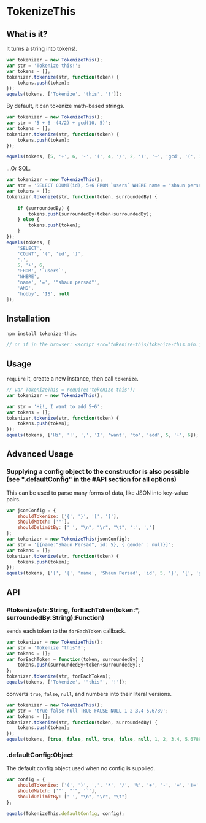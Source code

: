 <a name="tokenizethis"></a>
# TokenizeThis
<a name="tokenizethis-what-is-it"></a>
## What is it?
It turns a string into tokens!.

```js
var tokenizer = new TokenizeThis();
var str = 'Tokenize this!';
var tokens = [];
tokenizer.tokenize(str, function(token) {
    tokens.push(token);
});
equals(tokens, ['Tokenize', 'this', '!']);
```

By default, it can tokenize math-based strings.

```js
var tokenizer = new TokenizeThis();
var str = '5 + 6 -(4/2) + gcd(10, 5)';
var tokens = [];
tokenizer.tokenize(str, function(token) {
    tokens.push(token);
});

equals(tokens, [5, '+', 6, '-', '(', 4, '/', 2, ')', '+', 'gcd', '(', 10, ',', 5, ')']);
```

...Or SQL.

```js
var tokenizer = new TokenizeThis();
var str = 'SELECT COUNT(id), 5+6 FROM `users` WHERE name = "shaun persad" AND hobby IS NULL';
var tokens = [];
tokenizer.tokenize(str, function(token, surroundedBy) {
    
    if (surroundedBy) {
        tokens.push(surroundedBy+token+surroundedBy);
    } else {
        tokens.push(token);
    }
});
equals(tokens, [
    'SELECT',
    'COUNT', '(', 'id', ')',
    ',',
    5, '+', 6,
    'FROM', '`users`',
    'WHERE',
    'name', '=', '"shaun persad"',
    'AND',
    'hobby', 'IS', null
]);
```

<a name="tokenizethis-installation"></a>
## Installation
`npm install tokenize-this`.

```js
// or if in the browser: <script src="tokenize-this/tokenize-this.min.js"></script>
```

<a name="tokenizethis-usage"></a>
## Usage
`require` it, create a new instance, then call `tokenize`.

```js
// var TokenizeThis = require('tokenize-this');
var tokenizer = new TokenizeThis();

var str = 'Hi!, I want to add 5+6';
var tokens = [];
tokenizer.tokenize(str, function(token) {
    tokens.push(token);
});
equals(tokens, ['Hi', '!', ',', 'I', 'want', 'to', 'add', 5, '+', 6]);
```

<a name="tokenizethis-advanced-usage"></a>
## Advanced Usage
<a name="tokenizethis-advanced-usage-supplying-a-config-object-to-the-constructor-is-also-possible-see-defaultconfig-in-the-api-section-for-all-options"></a>
### Supplying a config object to the constructor is also possible (see ".defaultConfig" in the #API section for all options)
This can be used to parse many forms of data, like JSON into key-value pairs.

```js
var jsonConfig = {
    shouldTokenize: ['{', '}', '[', ']'],
    shouldMatch: ['"'],
    shouldDelimitBy: [' ', "\n", "\r", "\t", ':', ',']
};
var tokenizer = new TokenizeThis(jsonConfig);
var str = '[{name:"Shaun Persad", id: 5}, { gender : null}]';
var tokens = [];
tokenizer.tokenize(str, function(token) {
    tokens.push(token);
});
equals(tokens, ['[', '{', 'name', 'Shaun Persad', 'id', 5, '}', '{', 'gender', null, '}', ']']);
```

<a name="tokenizethis-api"></a>
## API
<a name="tokenizethis-api-tokenizestrstring-foreachtokentoken-surroundedbystringfunction"></a>
### #tokenize(str:String, forEachToken(token:*, surroundedBy:String):Function)
sends each token to the `forEachToken` callback.

```js
var tokenizer = new TokenizeThis();
var str = 'Tokenize "this"!';
var tokens = [];
var forEachToken = function(token, surroundedBy) {
    tokens.push(surroundedBy+token+surroundedBy);
};
tokenizer.tokenize(str, forEachToken);
equals(tokens, ['Tokenize', '"this"', '!']);
```

converts `true`, `false`, `null`, and numbers into their literal versions.

```js
var tokenizer = new TokenizeThis();
var str = 'true false null TRUE FALSE NULL 1 2 3.4 5.6789';
var tokens = [];
tokenizer.tokenize(str, function(token, surroundedBy) {
    tokens.push(token);
});
equals(tokens, [true, false, null, true, false, null, 1, 2, 3.4, 5.6789]);
```

<a name="tokenizethis-api-defaultconfigobject"></a>
### .defaultConfig:Object
The default config object used when no config is supplied.

```js
var config = {
    shouldTokenize: ['(', ')', ',', '*', '/', '%', '+', '-', '=', '!=', '!', '<', '>', '<=', '>=', '^'],
    shouldMatch: ['"', "'", '`'],
    shouldDelimitBy: [' ', "\n", "\r", "\t"]
};

equals(TokenizeThis.defaultConfig, config);
```